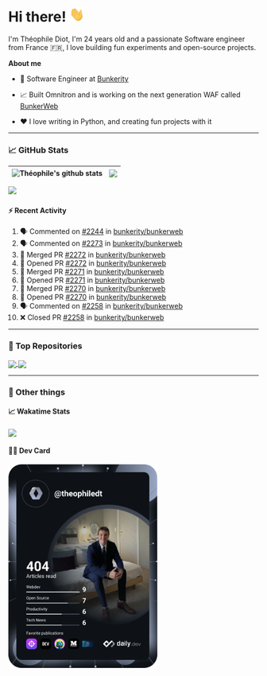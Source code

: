 # Hi there! <img src="./wave.gif" width="30px" height="30px" />

I'm Théophile Diot, I'm 24 years old and a passionate Software engineer from France 🇫🇷, I love building fun experiments and open-source projects.

**About me**

- 💼 Software Engineer at [Bunkerity](https://www.bunkerity.com/)

- 📈 Built Omnitron and is working on the next generation WAF called [BunkerWeb](https://www.bunkerweb.io)

- ❤️ I love writing in Python, and creating fun projects with it

---

### 📈 GitHub Stats

| <img align="center" src="https://github-readme-stats.vercel.app/api?username=TheophileDiot&show_icons=true&include_all_commits=true&theme=algolia&hide_border=true&rank_icon=github" alt="Théophile's github stats" /> | <img align="center" src="https://github-readme-stats.vercel.app/api/top-langs/?username=TheophileDiot&layout=compact&theme=algolia&hide_border=true" /> |
| ---------------------------------------------------------------------------------------------------------------------------------------------------------------------------------------------------------------------- | ------------------------------------------------------------------------------------------------------------------------------------------------------- |

![](https://github-readme-activity-graph.vercel.app/graph?username=TheophileDiot&theme=tokyo-night)

#### :zap: Recent Activity

<!--START_SECTION:activity-->
1. 🗣 Commented on [#2244](https://github.com/bunkerity/bunkerweb/pull/2244#issuecomment-2880359482) in [bunkerity/bunkerweb](https://github.com/bunkerity/bunkerweb)
2. 🗣 Commented on [#2273](https://github.com/bunkerity/bunkerweb/pull/2273#issuecomment-2880343480) in [bunkerity/bunkerweb](https://github.com/bunkerity/bunkerweb)
3. 🎉 Merged PR [#2272](https://github.com/bunkerity/bunkerweb/pull/2272) in [bunkerity/bunkerweb](https://github.com/bunkerity/bunkerweb)
4. 💪 Opened PR [#2272](https://github.com/bunkerity/bunkerweb/pull/2272) in [bunkerity/bunkerweb](https://github.com/bunkerity/bunkerweb)
5. 🎉 Merged PR [#2271](https://github.com/bunkerity/bunkerweb/pull/2271) in [bunkerity/bunkerweb](https://github.com/bunkerity/bunkerweb)
6. 💪 Opened PR [#2271](https://github.com/bunkerity/bunkerweb/pull/2271) in [bunkerity/bunkerweb](https://github.com/bunkerity/bunkerweb)
7. 🎉 Merged PR [#2270](https://github.com/bunkerity/bunkerweb/pull/2270) in [bunkerity/bunkerweb](https://github.com/bunkerity/bunkerweb)
8. 💪 Opened PR [#2270](https://github.com/bunkerity/bunkerweb/pull/2270) in [bunkerity/bunkerweb](https://github.com/bunkerity/bunkerweb)
9. 🗣 Commented on [#2258](https://github.com/bunkerity/bunkerweb/pull/2258#issuecomment-2879432476) in [bunkerity/bunkerweb](https://github.com/bunkerity/bunkerweb)
10. ❌ Closed PR [#2258](https://github.com/bunkerity/bunkerweb/pull/2258) in [bunkerity/bunkerweb](https://github.com/bunkerity/bunkerweb)
<!--END_SECTION:activity-->

---

### 🔧 Top Repositories

<a href="https://github.com/bunkerity/bunkerweb">
  <img align="center" src="https://github-readme-stats.vercel.app/api/pin/?username=Bunkerity&repo=bunkerweb&theme=algolia" />
</a>
<a href="https://github.com/TheophileDiot/Omnitron">
  <img align="center" src="https://github-readme-stats.vercel.app/api/pin/?username=TheophileDiot&repo=Omnitron&theme=algolia" />
</a>

---

### 🎉 Other things

#### 📈 Wakatime Stats

<a href="https://wakatime.com/@theophile_bunkerity">
  <img align="center" src="https://github-readme-stats.vercel.app/api/wakatime?username=3aa5ce41-c253-43d9-8441-a721e446a45f&layout=compact&theme=algolia" />
</a>

#### 👨‍💻 Dev Card

<a href="https://app.daily.dev/TheophileDt">
  <img src="./devcard.svg" width="300" alt="Théophile Diot's Dev Card"/>
</a>

